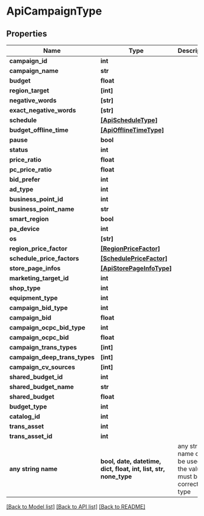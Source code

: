 # ApiCampaignType


## Properties
Name | Type | Description | Notes
------------ | ------------- | ------------- | -------------
**campaign_id** | **int** |  | [optional] 
**campaign_name** | **str** |  | [optional] 
**budget** | **float** |  | [optional] 
**region_target** | **[int]** |  | [optional] 
**negative_words** | **[str]** |  | [optional] 
**exact_negative_words** | **[str]** |  | [optional] 
**schedule** | [**[ApiScheduleType]**](ApiScheduleType.md) |  | [optional] 
**budget_offline_time** | [**[ApiOfflineTimeType]**](ApiOfflineTimeType.md) |  | [optional] 
**pause** | **bool** |  | [optional] 
**status** | **int** |  | [optional] 
**price_ratio** | **float** |  | [optional] 
**pc_price_ratio** | **float** |  | [optional] 
**bid_prefer** | **int** |  | [optional] 
**ad_type** | **int** |  | [optional] 
**business_point_id** | **int** |  | [optional] 
**business_point_name** | **str** |  | [optional] 
**smart_region** | **bool** |  | [optional] 
**pa_device** | **int** |  | [optional] 
**os** | **[str]** |  | [optional] 
**region_price_factor** | [**[RegionPriceFactor]**](RegionPriceFactor.md) |  | [optional] 
**schedule_price_factors** | [**[SchedulePriceFactor]**](SchedulePriceFactor.md) |  | [optional] 
**store_page_infos** | [**[ApiStorePageInfoType]**](ApiStorePageInfoType.md) |  | [optional] 
**marketing_target_id** | **int** |  | [optional] 
**shop_type** | **int** |  | [optional] 
**equipment_type** | **int** |  | [optional] 
**campaign_bid_type** | **int** |  | [optional] 
**campaign_bid** | **float** |  | [optional] 
**campaign_ocpc_bid_type** | **int** |  | [optional] 
**campaign_ocpc_bid** | **float** |  | [optional] 
**campaign_trans_types** | **[int]** |  | [optional] 
**campaign_deep_trans_types** | **[int]** |  | [optional] 
**campaign_cv_sources** | **[int]** |  | [optional] 
**shared_budget_id** | **int** |  | [optional] 
**shared_budget_name** | **str** |  | [optional] 
**shared_budget** | **float** |  | [optional] 
**budget_type** | **int** |  | [optional] 
**catalog_id** | **int** |  | [optional] 
**trans_asset** | **int** |  | [optional] 
**trans_asset_id** | **int** |  | [optional] 
**any string name** | **bool, date, datetime, dict, float, int, list, str, none_type** | any string name can be used but the value must be the correct type | [optional]

[[Back to Model list]](../README.md#documentation-for-models) [[Back to API list]](../README.md#documentation-for-api-endpoints) [[Back to README]](../README.md)


